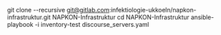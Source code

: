 git clone --recursive git@gitlab.com:infektiologie-ukkoeln/napkon-infrastruktur.git NAPKON-Infrastruktur
cd NAPKON-Infrastruktur
ansible-playbook -i inventory-test discourse_servers.yaml
